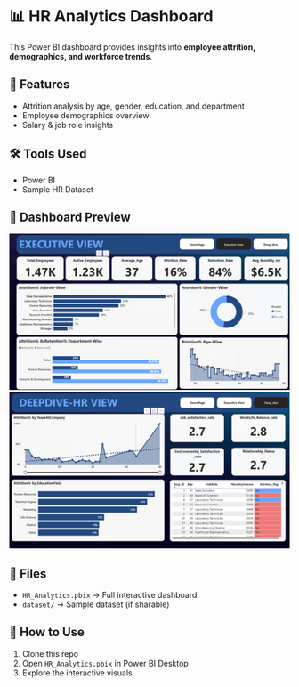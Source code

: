 # 📊 HR Analytics Dashboard  

This Power BI dashboard provides insights into **employee attrition, demographics, and workforce trends**.  

## 🔹 Features  
- Attrition analysis by age, gender, education, and department  
- Employee demographics overview  
- Salary & job role insights  

## 🛠️ Tools Used  
- Power BI  
- Sample HR Dataset  

## 📸 Dashboard Preview  
![Dashboard Page 1](images/dashboard_page1.png)  
![Dashboard Page 2](images/dashboard_page2.png)  

## 📂 Files  
- `HR_Analytics.pbix` → Full interactive dashboard  
- `dataset/` → Sample dataset (if sharable)  

## 🚀 How to Use  
1. Clone this repo  
2. Open `HR_Analytics.pbix` in Power BI Desktop  
3. Explore the interactive visuals  
